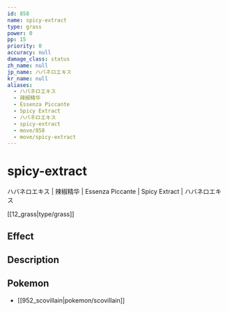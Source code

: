 ```yaml
---
id: 858
name: spicy-extract
type: grass
power: 0
pp: 15
priority: 0
accuracy: null
damage_class: status
zh_name: null
jp_name: ハバネロエキス
kr_name: null
aliases:
  - ハバネロエキス
  - 辣椒精华
  - Essenza Piccante
  - Spicy Extract
  - ハバネロエキス
  - spicy-extract
  - move/858
  - move/spicy-extract
---
```

# spicy-extract
    
ハバネロエキス | 辣椒精华 | Essenza Piccante | Spicy Extract | ハバネロエキス

[[12_grass|type/grass]]

## Effect



## Description



## Pokemon

- [[952_scovillain|pokemon/scovillain]]

